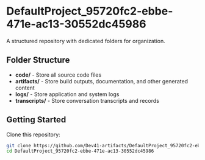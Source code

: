 # DefaultProject_95720fc2-ebbe-471e-ac13-30552dc45986
A structured repository with dedicated folders for organization.

## Folder Structure

- **code/** - Store all source code files
- **artifacts/** - Store build outputs, documentation, and other generated content
- **logs/** - Store application and system logs
- **transcripts/** - Store conversation transcripts and records

## Getting Started

Clone this repository:
```bash
git clone https://github.com/Dev41-artifacts/DefaultProject_95720fc2-ebbe-471e-ac13-30552dc45986
cd DefaultProject_95720fc2-ebbe-471e-ac13-30552dc45986
```
